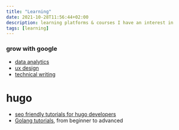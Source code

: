 ```yaml
---
title: "Learning"
date: 2021-10-28T11:56:44+02:00
description: learning platforms & courses I have an interest in
tags: [learning]
---
```


### grow with google
- [data analytics](https://grow.google/dataanalytics/#?modal_active=none)
- [ux design](https://grow.google/uxdesign/#?modal_active=none)
- [technical writing](https://developers.google.com/tech-writing/overview)

# hugo
- [seo friendly tutorials for hugo developers](https://moonbooth.com/)
- [Golang tutorials](https://tutorialedge.net/course/golang/), from beginner to advanced